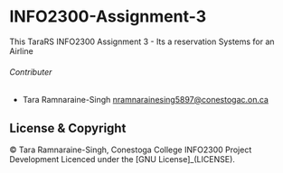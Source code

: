 # INFO2300-Assignment-3
This TaraRS INFO2300 Assignment 3 - Its a reservation Systems for an Airline



###### Contributer
- Tara Ramnaraine-Singh <nramnarainesing5897@conestogac.on.ca>

## License & Copyright
© Tara Ramnaraine-Singh, Conestoga College INFO2300 Project Development
Licenced under the [GNU License]_(LICENSE).
